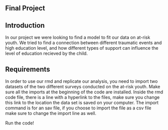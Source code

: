 Final Project
-------------
Introduction
------------
In our project we were looking to find a model to fit our data on at-risk youth. 
We tried to find a connection between different traumatic events and high education level,
and how different types of support can influence the level of education recieved by the child.

Requirements
------------
In order to use our rmd and replicate our analysis, you need to import two datasets of the two different surveys conducted on the at-risk youth.
Make sure all the imports at the beginning of the code are installed.
Inside the rmd code file, there is a line with a hyperlink to the files, make sure you change this link to the location the data set is saved on your computer.
The import command is for an sav file, if you choose to import the file as a csv file make sure to change the import line as well.

Run the code!
